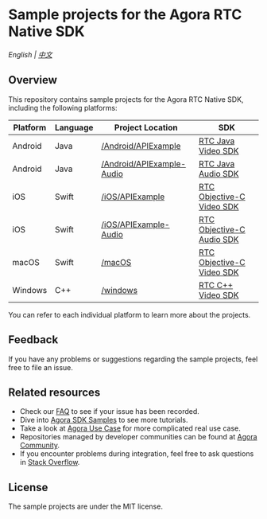 # Sample projects for the Agora RTC Native SDK

_English | [中文](README.zh.md)_

## Overview

This repository contains sample projects for the Agora RTC Native SDK, including the following platforms:

| Platform | Language | Project Location                                       | SDK                                                          |
| -------- | -------- | ------------------------------------------------------ | ------------------------------------------------------------ |
| Android  | Java     | [/Android/APIExample](/Android/APIExample)             | [RTC Java Video SDK](https://docs.agora.io/en/sdks?platform=android) |
| Android  | Java     | [/Android/APIExample-Audio](/Android/APIExample-Audio) | [RTC Java Audio SDK](https://docs.agora.io/en/sdks?platform=android) |
| iOS      | Swift    | [/iOS/APIExample](/iOS/APIExample)                     | [RTC Objective-C Video SDK](https://docs.agora.io/en/sdks?platform=ios) |
| iOS      | Swift    | [/iOS/APIExample-Audio](/iOS/APIExample-Audio)         | [RTC Objective-C Audio SDK](https://docs.agora.io/en/sdks?platform=ios) |
| macOS    | Swift    | [/macOS](/macOS)                                       | [RTC Objective-C Video SDK](https://docs.agora.io/en/sdks?platform=macos) |
| Windows  | C++      | [/windows](/windows)                                   | [RTC C++ Video SDK](https://docs.agora.io/en/sdks?platform=windows) |

You can refer to each individual platform to learn more about the projects.

## Feedback

If you have any problems or suggestions regarding the sample projects, feel free to file an issue.

## Related resources

- Check our [FAQ](https://docs.agora.io/en/faq) to see if your issue has been recorded.
- Dive into [Agora SDK Samples](https://github.com/AgoraIO) to see more tutorials.
- Take a look at [Agora Use Case](https://github.com/AgoraIO-usecase) for more complicated real use case.
- Repositories managed by developer communities can be found at [Agora Community](https://github.com/AgoraIO-Community).
- If you encounter problems during integration, feel free to ask questions in [Stack Overflow](https://stackoverflow.com/questions/tagged/agora.io).

## License

The sample projects are under the MIT license.
